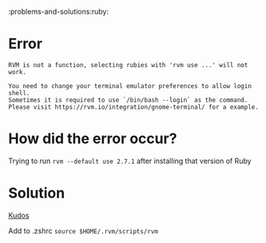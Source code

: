 :problems-and-solutions:ruby:

# Error
```
RVM is not a function, selecting rubies with 'rvm use ...' will not work.

You need to change your terminal emulator preferences to allow login shell.
Sometimes it is required to use `/bin/bash --login` as the command.
Please visit https://rvm.io/integration/gnome-terminal/ for a example.
```

# How did the error occur?
Trying to run `rvm --default use 2.7.1` after installing that version of Ruby


# Solution
[Kudos](https://stackoverflow.com/questions/22773693/rvm-zsh-rvm-is-not-a-function-selecting-rubies-with-rvm-use-will-not-w)

Add to .zshrc
`source $HOME/.rvm/scripts/rvm`
